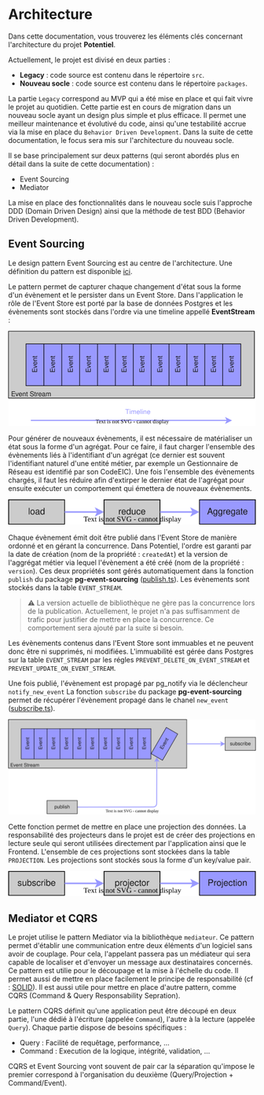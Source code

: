 # Architecture

Dans cette documentation, vous trouverez les éléments clés concernant l'architecture du projet **Potentiel**.

Actuellement, le projet est divisé en deux parties :
- **Legacy** : code source est contenu dans le répertoire `src`.
- **Nouveau socle** : code source est contenu dans le répertoire `packages`.

La partie `Legacy` correspond au MVP qui a été mise en place et qui fait vivre le projet au quotidien. Cette partie est en cours de migration dans un nouveau socle ayant un design plus simple et plus efficace. Il permet une meilleur maintenance et évolutivé du code, ainsi qu'une testabilité accrue via la mise en place du `Behavior Driven Development`. Dans la suite de cette documentation, le focus sera mis sur l'architecture du nouveau socle.

Il se base principalement sur deux patterns (qui seront abordés plus en détail dans la suite de cette documentation) :
- Event Sourcing
- Mediator

La mise en place des fonctionnalités dans le nouveau socle suis l'approche DDD (Domain Driven Design) ainsi que la méthode de test BDD (Behavior Driven Development).

## Event Sourcing

Le design pattern Event Sourcing est au centre de l'architecture. Une définition du pattern est disponible [ici](https://fr.wikipedia.org/wiki/Architecture_orient%C3%A9e_%C3%A9v%C3%A9nements).

Le pattern permet de capturer chaque changement d'état sous la forme d'un évènement et le persister dans un Event Store. Dans l'application le rôle de l'Event Store est porté par la base de données Postgres et les évènements sont stockés dans l'ordre via une timeline appellé **EventStream** :

![EventStream](diagrams/event-stream.drawio.svg)

Pour générer de nouveaux évènements, il est nécessaire de matérialiser un état sous la forme d'un agrégat. Pour ce faire, il faut charger l'ensemble des évènements liés à l'identifiant d'un agrégat (ce dernier est souvent l'identifiant naturel d'une entité métier, par exemple un Gestionnaire de Réseau est identifié par son CodeEIC). Une fois l'ensemble des évènements chargés, il faut les réduire afin d'extirper le dernier état de l'agrégat pour ensuite exécuter un comportement qui émettera de nouveaux évènements.

![EventStream-Projection](diagrams/event-stream-load.drawio.svg)

Chaque évènement émit doit être publié dans l'Event Store de manière ordonné et en gérant la concurrence. Dans Potentiel, l'ordre est garanti par la date de création (nom de la propriété : `createdAt`) et la version de l'aggrégat métier via lequel l'évènement a été créé (nom de la propriété : `version`). Ces deux propriétés sont gérés automatiquement dans la fonction `publish` du package **pg-event-sourcing** ([publish.ts](../../packages/libraries/pg-event-sourcing//src//publish.ts)). Les évènements sont stockés dans la table `EVENT_STREAM`.

> ⚠️ La version actuelle de bibliothèque ne gère pas la concurrence lors de la publication. Actuellement, le projet n'a pas suffisamment de trafic pour justifier de mettre en place la concurrence. Ce comportement sera ajouté par la suite si besoin.

Les évènements contenus dans l'Event Store sont immuables et ne peuvent donc être ni supprimés, ni modifiées. L'immuabilité est gérée dans Postgres sur la table `EVENT_STREAM` par les régles `PREVENT_DELETE_ON_EVENT_STREAM` et `PREVENT_UPDATE_ON_EVENT_STREAM`.

Une fois publié, l'évènement est propagé par pg_notify via le déclencheur `notify_new_event` La fonction `subscribe` du package **pg-event-sourcing** permet de récupérer l'évènement propagé dans le chanel `new_event` ([subscribe.ts](../../packages/libraries/pg-event-sourcing/src/subscribe.ts)).

![EventStream-Subscribe](diagrams/event-stream-subscribe.drawio.svg)

Cette fonction permet de mettre en place une projection des données. La responsabilité des projecteurs dans le projet est de créer des projections en lecture seule qui seront utilisées directement par l'application ainsi que le Frontend. L'ensemble de ces projections sont stockées dans la table `PROJECTION`. Les projections sont stockés sous la forme d'un key/value pair.

![EventStream-Projection](diagrams/event-stream-projection.drawio.svg)

## Mediator et CQRS

Le projet utilise le pattern Mediator via la bibliothèque `mediateur`. Ce pattern permet d'établir une communication entre deux éléments d'un logiciel sans avoir de couplage. Pour cela, l'appelant passera pas un médiateur qui sera capable de localiser et d'envoyer un message aux destinataires concernés. Ce pattern est utilie pour le découpage et la mise à l'échelle du code. Il permet aussi de mettre en place facilement le principe de responsabilité (cf : [SOLID](https://en.wikipedia.org/wiki/SOLID)). Il est aussi utile pour mettre en place d'autre pattern, comme CQRS (Command & Query Responsability Sepration).

Le pattern CQRS définit qu'une application peut être découpé en deux partie, l'une dédié à l'écriture (appelée `Command`), l'autre à la lecture (appelée `Query`). Chaque partie dispose de besoins spécifiques :
- Query : Facilité de requêtage, performance, ...
- Command : Execution de la logique, intégrité, validation, ...

CQRS et Event Sourcing vont souvent de pair car la séparation qu'impose le premier correspond à l'organisation du deuxième (Query/Projection + Command/Event).